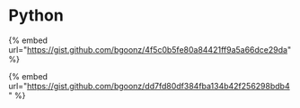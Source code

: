 # Python

{% embed url="https://gist.github.com/bgoonz/4f5c0b5fe80a84421ff9a5a66dce29da" %}



{% embed url="https://gist.github.com/bgoonz/dd7fd80df384fba134b42f256298bdb4" %}



